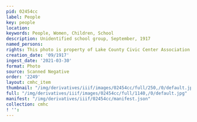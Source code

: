 ```yaml
---
pid: 02454cc
label: People
key: people
location: 
keywords: People, Women, Children, School
description: Unidentified school group, September, 1917
named_persons: 
rights: This photo is property of Lake County Civic Center Association.
creation_date: '09/1917'
ingest_date: '2021-03-30'
format: Photo
source: Scanned Negative
order: '2249'
layout: cmhc_item
thumbnail: "/img/derivatives/iiif/images/02454cc/full/250,/0/default.jpg"
full: "/img/derivatives/iiif/images/02454cc/full/1140,/0/default.jpg"
manifest: "/img/derivatives/iiif/02454cc/manifest.json"
collection: cmhc
! '': 
---
```

